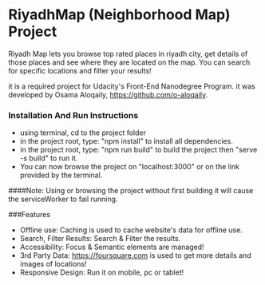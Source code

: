 # RiyadhMap (Neighborhood Map) Project

Riyadh Map lets you browse top rated places in riyadh city, get details of those places and see where they are located on the map. You can search for specific locations and filter your results!


it is a required project for Udacity's Front-End Nanodegree Program.
it was developed by Osama Aloqaily, https://github.com/o-aloqaily.

### Installation And Run Instructions
  - using terminal, cd to the project folder
  - in the project root, type: "npm install" to install all dependencies.
  - in the project root, type: "npm run build" to build the project then "serve -s build" to run it.
  - You can now browse the project on "localhost:3000" or on the link provided by the terminal.

####Note: Using or browsing the project without first building it will cause the serviceWorker to fail running.



###Features

- Offline use: Caching is used to cache website's data for offline use.
- Search, Filter Results: Search & Filter the results.
- Accessibility: Focus & Semantic elements are managed!
- 3rd Party Data: https://foursquare.com is used to get more details and images of locations!
- Responsive Design: Run it on mobile, pc or tablet!
